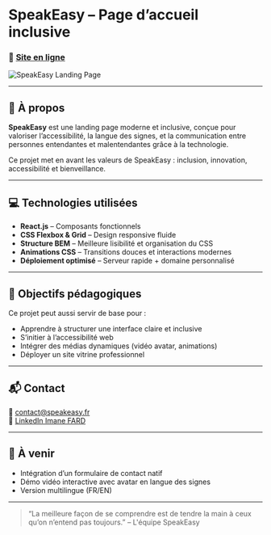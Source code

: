 # SpeakEasy – Page d’accueil inclusive

### 🚀 [Site en ligne](https://votre-lien-speakeasy.com)

![SpeakEasy Landing Page](https://startup-speak-easy.vercel.app/)

---

## 🧠 À propos

**SpeakEasy** est une landing page moderne et inclusive, conçue pour valoriser l’accessibilité, la langue des signes, et la communication entre personnes entendantes et malentendantes grâce à la technologie.

Ce projet met en avant les valeurs de SpeakEasy : inclusion, innovation, accessibilité et bienveillance.

---

## 💻 Technologies utilisées

- **React.js** – Composants fonctionnels
- **CSS Flexbox & Grid** – Design responsive fluide
- **Structure BEM** – Meilleure lisibilité et organisation du CSS
- **Animations CSS** – Transitions douces et interactions modernes
- **Déploiement optimisé** – Serveur rapide + domaine personnalisé

---

## 🏁 Objectifs pédagogiques

Ce projet peut aussi servir de base pour :

- Apprendre à structurer une interface claire et inclusive
- S’initier à l’accessibilité web
- Intégrer des médias dynamiques (vidéo avatar, animations)
- Déployer un site vitrine professionnel

---

## 📬 Contact

📧 contact@speakeasy.fr  
🔗 [LinkedIn Imane FARD](https://www.linkedin.com/in/imane-fard)

---

## 📌 À venir

- Intégration d’un formulaire de contact natif
- Démo vidéo interactive avec avatar en langue des signes
- Version multilingue (FR/EN)

---

> “La meilleure façon de se comprendre est de tendre la main à ceux qu’on n’entend pas toujours.” – L'équipe SpeakEasy